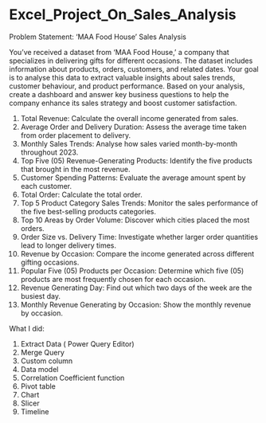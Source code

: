 # Excel_Project_On_Sales_Analysis

Problem Statement: ‘MAA Food House’ Sales Analysis

You’ve received a dataset from ‘MAA Food House,’ a company that specializes in delivering gifts for different occasions. 
The dataset includes information about products, orders, customers, and related dates. Your goal is to analyse this data to extract valuable insights about sales trends, customer behaviour, and product performance. 
Based on your analysis, create a dashboard and answer key business questions to help the company enhance its sales strategy and boost customer satisfaction.

1.	Total Revenue: Calculate the overall income generated from sales.
2.	Average Order and Delivery Duration: Assess the average time taken from order placement to delivery.
3.	 Monthly Sales Trends: Analyse how sales varied month-by-month throughout 2023.
4.	 Top Five (05) Revenue-Generating Products: Identify the five products that brought in the most revenue.
5.	Customer Spending Patterns: Evaluate the average amount spent by each customer.
6.	Total Order: Calculate the total order.
7.	Top 5 Product Category Sales Trends: Monitor the sales performance of the five best-selling products categories.
8.	 Top 10 Areas by Order Volume: Discover which cities placed the most orders.
9.	 Order Size vs. Delivery Time: Investigate whether larger order quantities lead to longer delivery times.
10.	 Revenue by Occasion: Compare the income generated across different gifting occasions.
11.	 Popular Five (05) Products per Occasion: Determine which five (05) products are most frequently chosen for each occasion.
12.	Revenue Generating Day: Find out which two days of the week are the busiest day.
13.	Monthly Revenue Generating by Occasion: Show the monthly revenue by occasion.

What I did:
1. Extract Data ( Power Query Editor)
2. Merge Query
3. Custom column
4. Data model
5. Correlation Coefficient function
6. Pivot table
7. Chart
8. Slicer
9. Timeline
